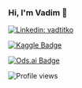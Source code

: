 ### Hi, I'm Vadim 👋

[![Linkedin: vadtitko](https://img.shields.io/badge/-Vadim%20Titko-blue?style=flat-square&logo=Linkedin&logoColor=white&link=https://www.linkedin.com/in/vadtitko/)](https://www.linkedin.com/in/vadtitko/)

[![Kaggle Badge](https://img.shields.io/badge/-vadbeg-teal?style=flat&logo=kaggle&logoColor=deepblue&link=https://www.kaggle.com/vadbeg)](https://www.kaggle.com/vadbeg)

[![Ods.ai Badge](https://img.shields.io/badge/-vadbeg-white?style=flat&logo=odsai&logoColor=crimson&link=https://ods.ai/users/55ea725ae37d)](https://ods.ai/users/55ea725ae37d)

![Profile views](https://gpvc.arturio.dev/Vadbeg)
